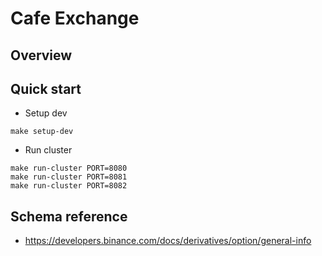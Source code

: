 # Cafe Exchange

## Overview

## Quick start

- Setup dev
```shell
make setup-dev
```

- Run cluster
```shell
make run-cluster PORT=8080
make run-cluster PORT=8081
make run-cluster PORT=8082
```

## Schema reference
- https://developers.binance.com/docs/derivatives/option/general-info

